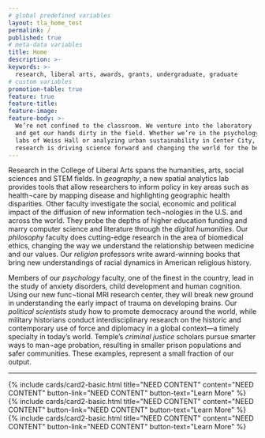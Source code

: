 ```yaml
---
# global predefined variables
layout: tla_home_test
permalink: /
published: true
# meta-data variables
title: Home
description: >-
keywords: >-
  research, liberal arts, awards, grants, undergraduate, graduate
# custom variables
promotion-table: true
feature: true
feature-title: 
feature-image: 
feature-body: >-
  We’re not confined to the classroom. We venture into the laboratory
  and get our hands dirty in the field. Whether we’re in the psychology 
  labs of Weiss Hall or analyzing urban sustainability in Center City, our 
  research is driving science forward and changing the world for the better.
---
```

Research in the College of Liberal Arts spans the humanities, arts, social sciences and STEM fields. In _geography_, a new spatial analytics lab provides tools that allow researchers to inform policy in key areas such as health¬care by mapping disease and highlighting geographic health disparities.  Other faculty investigate the social, economic and political impact of the diffusion of new information tech¬nologies in the U.S. and across the world. They probe the depths of higher education funding and marry computer science and literature through the _digital humanities_. Our _philosophy_ faculty does cutting-edge research in the area of biomedical ethics, changing the way we understand the relationship between medicine and our values. Our _religion_ professors write award-winning books that bring new understandings of racial dynamics in American religious history.

Members of our _psychology_ faculty, one of the finest in the country, lead in the study of anxiety disorders, child development and human cognition. Using our new func¬tional MRI research center, they will break new ground in understanding the early impact of trauma on developing brains. Our _political scientists_ study how to promote democracy around the world, while military historians conduct interdisciplinary research on the historic and contemporary use of force and diplomacy in a global context—a timely specialty in today’s world. Temple’s _criminal justice_ scholars pursue smarter ways to man¬age probation, resulting in smaller prison populations and safer communities.  These examples, represent a small fraction of our output.

___

<div class="row row-wide">
  <div class="col m12 l4">{% include cards/card2-basic.html
    title="NEED CONTENT"
    content="NEED CONTENT"
    button-link="NEED CONTENT"
    button-text="Learn More" %}
  </div>
  <div class="col m12 l4">{% include cards/card2-basic.html
    title="NEED CONTENT"
    content="NEED CONTENT"
    button-link="NEED CONTENT"
    button-text="Learn More" %}
    </div>
    <div class="col m12 l4">{% include cards/card2-basic.html
      title="NEED CONTENT"
      content="NEED CONTENT"
      button-link="NEED CONTENT"
      button-text="Learn More" %}
    </div>
</div>
